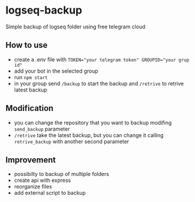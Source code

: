 # logseq-backup

Simple backup of logseq folder using free telegram cloud

## How to use

- create a .env file with 
  `TOKEN="your telegram token"
  GROUPID="your grup id"`
- add your bot in the selected group
- run `npm start` 
- in your group send `/backup` to start the backup and `/retrive` to retrive latest backup

## Modification

- you can change the repository that you want to backup modifing `send_backup` parameter
- `/retrive` take the latest backup, but you can change it calling `retrive_backup` with another second parameter

## Improvement

- possibilty to backup of multiple folders
- create api with express
- reorganize files
- add external script to backup